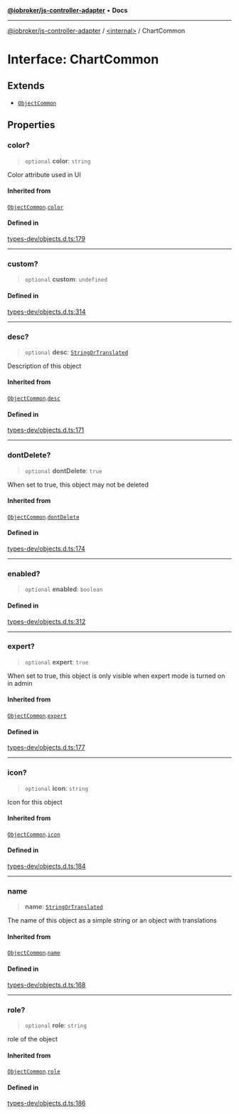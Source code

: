 [**@iobroker/js-controller-adapter**](../../README.md) • **Docs**

***

[@iobroker/js-controller-adapter](../../globals.md) / [\<internal\>](../README.md) / ChartCommon

# Interface: ChartCommon

## Extends

- [`ObjectCommon`](ObjectCommon.md)

## Properties

### color?

> `optional` **color**: `string`

Color attribute used in UI

#### Inherited from

[`ObjectCommon`](ObjectCommon.md).[`color`](ObjectCommon.md#color)

#### Defined in

[types-dev/objects.d.ts:179](https://github.com/ioBroker/ioBroker.js-controller/blob/40cb80c182f7d6dd76c85ace42cdd78fa9b7a8dc/packages/types-dev/objects.d.ts#L179)

***

### custom?

> `optional` **custom**: `undefined`

#### Defined in

[types-dev/objects.d.ts:314](https://github.com/ioBroker/ioBroker.js-controller/blob/40cb80c182f7d6dd76c85ace42cdd78fa9b7a8dc/packages/types-dev/objects.d.ts#L314)

***

### desc?

> `optional` **desc**: [`StringOrTranslated`](../type-aliases/StringOrTranslated.md)

Description of this object

#### Inherited from

[`ObjectCommon`](ObjectCommon.md).[`desc`](ObjectCommon.md#desc)

#### Defined in

[types-dev/objects.d.ts:171](https://github.com/ioBroker/ioBroker.js-controller/blob/40cb80c182f7d6dd76c85ace42cdd78fa9b7a8dc/packages/types-dev/objects.d.ts#L171)

***

### dontDelete?

> `optional` **dontDelete**: `true`

When set to true, this object may not be deleted

#### Inherited from

[`ObjectCommon`](ObjectCommon.md).[`dontDelete`](ObjectCommon.md#dontdelete)

#### Defined in

[types-dev/objects.d.ts:174](https://github.com/ioBroker/ioBroker.js-controller/blob/40cb80c182f7d6dd76c85ace42cdd78fa9b7a8dc/packages/types-dev/objects.d.ts#L174)

***

### enabled?

> `optional` **enabled**: `boolean`

#### Defined in

[types-dev/objects.d.ts:312](https://github.com/ioBroker/ioBroker.js-controller/blob/40cb80c182f7d6dd76c85ace42cdd78fa9b7a8dc/packages/types-dev/objects.d.ts#L312)

***

### expert?

> `optional` **expert**: `true`

When set to true, this object is only visible when expert mode is turned on in admin

#### Inherited from

[`ObjectCommon`](ObjectCommon.md).[`expert`](ObjectCommon.md#expert)

#### Defined in

[types-dev/objects.d.ts:177](https://github.com/ioBroker/ioBroker.js-controller/blob/40cb80c182f7d6dd76c85ace42cdd78fa9b7a8dc/packages/types-dev/objects.d.ts#L177)

***

### icon?

> `optional` **icon**: `string`

Icon for this object

#### Inherited from

[`ObjectCommon`](ObjectCommon.md).[`icon`](ObjectCommon.md#icon)

#### Defined in

[types-dev/objects.d.ts:184](https://github.com/ioBroker/ioBroker.js-controller/blob/40cb80c182f7d6dd76c85ace42cdd78fa9b7a8dc/packages/types-dev/objects.d.ts#L184)

***

### name

> **name**: [`StringOrTranslated`](../type-aliases/StringOrTranslated.md)

The name of this object as a simple string or an object with translations

#### Inherited from

[`ObjectCommon`](ObjectCommon.md).[`name`](ObjectCommon.md#name)

#### Defined in

[types-dev/objects.d.ts:168](https://github.com/ioBroker/ioBroker.js-controller/blob/40cb80c182f7d6dd76c85ace42cdd78fa9b7a8dc/packages/types-dev/objects.d.ts#L168)

***

### role?

> `optional` **role**: `string`

role of the object

#### Inherited from

[`ObjectCommon`](ObjectCommon.md).[`role`](ObjectCommon.md#role)

#### Defined in

[types-dev/objects.d.ts:186](https://github.com/ioBroker/ioBroker.js-controller/blob/40cb80c182f7d6dd76c85ace42cdd78fa9b7a8dc/packages/types-dev/objects.d.ts#L186)
